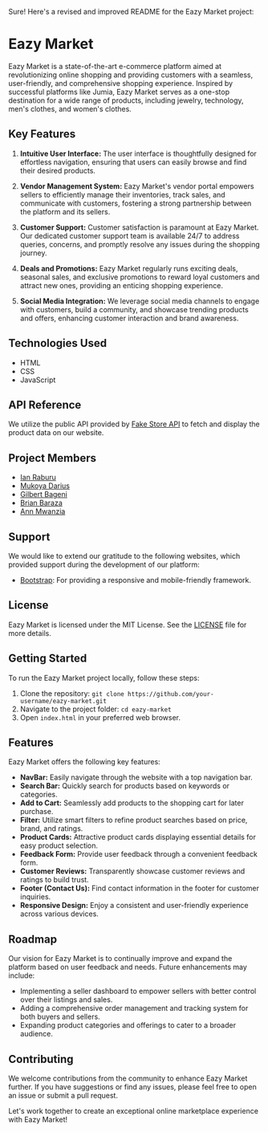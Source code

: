 Sure! Here's a revised and improved README for the Eazy Market project:

# Eazy Market

Eazy Market is a state-of-the-art e-commerce platform aimed at revolutionizing online shopping and providing customers with a seamless, user-friendly, and comprehensive shopping experience. Inspired by successful platforms like Jumia, Eazy Market serves as a one-stop destination for a wide range of products, including jewelry, technology, men's clothes, and women's clothes.

## Key Features

1. **Intuitive User Interface:** The user interface is thoughtfully designed for effortless navigation, ensuring that users can easily browse and find their desired products.

2. **Vendor Management System:** Eazy Market's vendor portal empowers sellers to efficiently manage their inventories, track sales, and communicate with customers, fostering a strong partnership between the platform and its sellers.

3. **Customer Support:** Customer satisfaction is paramount at Eazy Market. Our dedicated customer support team is available 24/7 to address queries, concerns, and promptly resolve any issues during the shopping journey.

4. **Deals and Promotions:** Eazy Market regularly runs exciting deals, seasonal sales, and exclusive promotions to reward loyal customers and attract new ones, providing an enticing shopping experience.

5. **Social Media Integration:** We leverage social media channels to engage with customers, build a community, and showcase trending products and offers, enhancing customer interaction and brand awareness.

## Technologies Used

- HTML
- CSS
- JavaScript

## API Reference

We utilize the public API provided by [Fake Store API](https://fakestoreapi.com/) to fetch and display the product data on our website.

## Project Members

- [Ian Raburu](https://github.com/Prodigysec) 
- [Mukoya Darius](https://github.com/mukoyadariu)
- [Gilbert Bageni](https://github.com/gilbert2003-beep)
- [Brian Baraza](https://github.com/BrianBaraza23)
- [Ann Mwanzia](https://github.com/Itsannm)

## Support

We would like to extend our gratitude to the following websites, which provided support during the development of our platform:

- [Bootstrap](https://getbootstrap.com/): For providing a responsive and mobile-friendly framework.

## License

Eazy Market is licensed under the MIT License. See the [LICENSE](LICENSE) file for more details.

## Getting Started

To run the Eazy Market project locally, follow these steps:

1. Clone the repository: `git clone https://github.com/your-username/eazy-market.git`
2. Navigate to the project folder: `cd eazy-market`
3. Open `index.html` in your preferred web browser.

## Features

Eazy Market offers the following key features:

- **NavBar:** Easily navigate through the website with a top navigation bar.
- **Search Bar:** Quickly search for products based on keywords or categories.
- **Add to Cart:** Seamlessly add products to the shopping cart for later purchase.
- **Filter:** Utilize smart filters to refine product searches based on price, brand, and ratings.
- **Product Cards:** Attractive product cards displaying essential details for easy product selection.
- **Feedback Form:** Provide user feedback through a convenient feedback form.
- **Customer Reviews:** Transparently showcase customer reviews and ratings to build trust.
- **Footer (Contact Us):** Find contact information in the footer for customer inquiries.
- **Responsive Design:** Enjoy a consistent and user-friendly experience across various devices.

## Roadmap

Our vision for Eazy Market is to continually improve and expand the platform based on user feedback and needs. Future enhancements may include:

- Implementing a seller dashboard to empower sellers with better control over their listings and sales.
- Adding a comprehensive order management and tracking system for both buyers and sellers.
- Expanding product categories and offerings to cater to a broader audience.

## Contributing

We welcome contributions from the community to enhance Eazy Market further. If you have suggestions or find any issues, please feel free to open an issue or submit a pull request.

Let's work together to create an exceptional online marketplace experience with Eazy Market!
